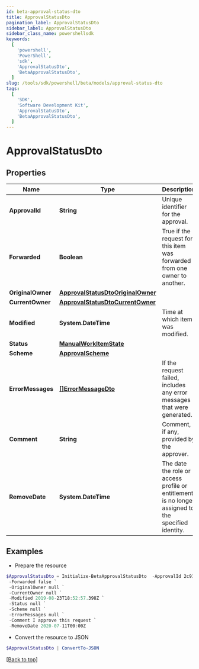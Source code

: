 ```yaml
---
id: beta-approval-status-dto
title: ApprovalStatusDto
pagination_label: ApprovalStatusDto
sidebar_label: ApprovalStatusDto
sidebar_class_name: powershellsdk
keywords:
  [
    'powershell',
    'PowerShell',
    'sdk',
    'ApprovalStatusDto',
    'BetaApprovalStatusDto',
  ]
slug: /tools/sdk/powershell/beta/models/approval-status-dto
tags:
  [
    'SDK',
    'Software Development Kit',
    'ApprovalStatusDto',
    'BetaApprovalStatusDto',
  ]
---
```


# ApprovalStatusDto

## Properties

| Name | Type | Description | Notes |
| --- | --- | --- | --- |
| **ApprovalId** | **String** | Unique identifier for the approval. | [optional] |
| **Forwarded** | **Boolean** | True if the request for this item was forwarded from one owner to another. | [optional] [default to $false] |
| **OriginalOwner** | [**ApprovalStatusDtoOriginalOwner**](approval-status-dto-original-owner) |  | [optional] |
| **CurrentOwner** | [**ApprovalStatusDtoCurrentOwner**](approval-status-dto-current-owner) |  | [optional] |
| **Modified** | **System.DateTime** | Time at which item was modified. | [optional] |
| **Status** | [**ManualWorkItemState**](manual-work-item-state) |  | [optional] |
| **Scheme** | [**ApprovalScheme**](approval-scheme) |  | [optional] |
| **ErrorMessages** | [**[]ErrorMessageDto**](error-message-dto) | If the request failed, includes any error messages that were generated. | [optional] |
| **Comment** | **String** | Comment, if any, provided by the approver. | [optional] |
| **RemoveDate** | **System.DateTime** | The date the role or access profile or entitlement is no longer assigned to the specified identity. | [optional] |

## Examples

- Prepare the resource

```powershell
$ApprovalStatusDto = Initialize-BetaApprovalStatusDto  -ApprovalId 2c9180877b2b6ea4017b2c545f971429 `
 -Forwarded false `
 -OriginalOwner null `
 -CurrentOwner null `
 -Modified 2019-08-23T18:52:57.398Z `
 -Status null `
 -Scheme null `
 -ErrorMessages null `
 -Comment I approve this request `
 -RemoveDate 2020-07-11T00:00Z
```

- Convert the resource to JSON

```powershell
$ApprovalStatusDto | ConvertTo-JSON
```

[[Back to top]](#)
